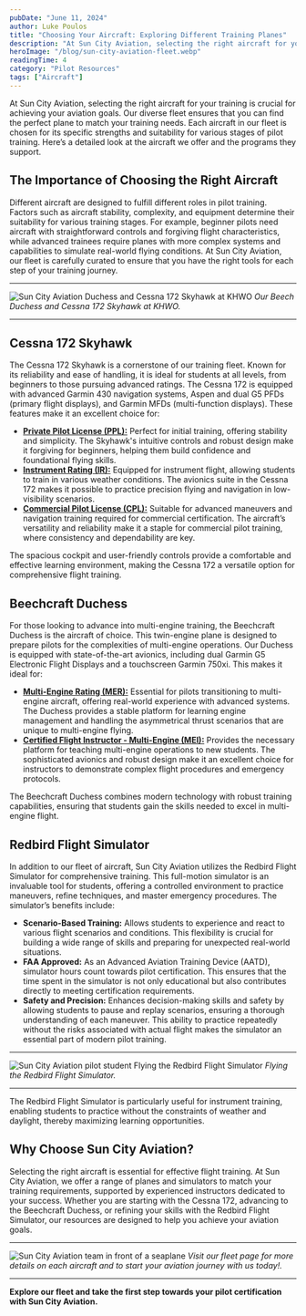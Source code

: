 ```yaml
---
pubDate: "June 11, 2024"
author: Luke Poulos
title: "Choosing Your Aircraft: Exploring Different Training Planes"
description: "At Sun City Aviation, selecting the right aircraft for your training is crucial for achieving your aviation goals. Our diverse fleet ensures that you can find the perfect plane to match your training needs. Each aircraft in our fleet is chosen for its specific strengths and suitability for various stages of pilot training. Here’s a detailed look at the aircraft we offer and the programs they support."
heroImage: "/blog/sun-city-aviation-fleet.webp"
readingTime: 4
category: "Pilot Resources"
tags: ["Aircraft"]
---
```


At Sun City Aviation, selecting the right aircraft for your training is crucial for achieving your aviation goals. Our diverse fleet ensures that you can find the perfect plane to match your training needs. Each aircraft in our fleet is chosen for its specific strengths and suitability for various stages of pilot training. Here’s a detailed look at the aircraft we offer and the programs they support.

## The Importance of Choosing the Right Aircraft

Different aircraft are designed to fulfill different roles in pilot training. Factors such as aircraft stability, complexity, and equipment determine their suitability for various training stages. For example, beginner pilots need aircraft with straightforward controls and forgiving flight characteristics, while advanced trainees require planes with more complex systems and capabilities to simulate real-world flying conditions. At Sun City Aviation, our fleet is carefully curated to ensure that you have the right tools for each step of your training journey.

---

![Sun City Aviation Duchess and Cessna 172 Skyhawk at KHWO](/blog/beech-duchess-and-cessna-172-skyhawk-on-tarmac-at-north-perry-airport.webp)
_Our Beech Duchess and Cessna 172 Skyhawk at KHWO._

---

## Cessna 172 Skyhawk

The Cessna 172 Skyhawk is a cornerstone of our training fleet. Known for its reliability and ease of handling, it is ideal for students at all levels, from beginners to those pursuing advanced ratings. The Cessna 172 is equipped with advanced Garmin 430 navigation systems, Aspen and dual G5 PFDs (primary flight displays), and Garmin MFDs (multi-function displays). These features make it an excellent choice for:

- [**Private Pilot License (PPL):**](/private-pilot-training) Perfect for initial training, offering stability and simplicity. The Skyhawk's intuitive controls and robust design make it forgiving for beginners, helping them build confidence and foundational flying skills.
- [**Instrument Rating (IR):**](/instrument-rating) Equipped for instrument flight, allowing students to train in various weather conditions. The avionics suite in the Cessna 172 makes it possible to practice precision flying and navigation in low-visibility scenarios.
- [**Commercial Pilot License (CPL):**](/commercial-pilot-training) Suitable for advanced maneuvers and navigation training required for commercial certification. The aircraft’s versatility and reliability make it a staple for commercial pilot training, where consistency and dependability are key.

The spacious cockpit and user-friendly controls provide a comfortable and effective learning environment, making the Cessna 172 a versatile option for comprehensive flight training​.

## Beechcraft Duchess

For those looking to advance into multi-engine training, the Beechcraft Duchess is the aircraft of choice. This twin-engine plane is designed to prepare pilots for the complexities of multi-engine operations. Our Duchess is equipped with state-of-the-art avionics, including dual Garmin G5 Electronic Flight Displays and a touchscreen Garmin 750xi. This makes it ideal for:

- [**Multi-Engine Rating (MER):**](/multi-engine-rating) Essential for pilots transitioning to multi-engine aircraft, offering real-world experience with advanced systems. The Duchess provides a stable platform for learning engine management and handling the asymmetrical thrust scenarios that are unique to multi-engine flying.
- [**Certified Flight Instructor - Multi-Engine (MEI):**](/certified-flight-instructor-cfi) Provides the necessary platform for teaching multi-engine operations to new students. The sophisticated avionics and robust design make it an excellent choice for instructors to demonstrate complex flight procedures and emergency protocols.

The Beechcraft Duchess combines modern technology with robust training capabilities, ensuring that students gain the skills needed to excel in multi-engine flight​.

## Redbird Flight Simulator

In addition to our fleet of aircraft, Sun City Aviation utilizes the Redbird Flight Simulator for comprehensive training. This full-motion simulator is an invaluable tool for students, offering a controlled environment to practice maneuvers, refine techniques, and master emergency procedures. The simulator’s benefits include:

- **Scenario-Based Training:** Allows students to experience and react to various flight scenarios and conditions. This flexibility is crucial for building a wide range of skills and preparing for unexpected real-world situations.
- **FAA Approved:** As an Advanced Aviation Training Device (AATD), simulator hours count towards pilot certification. This ensures that the time spent in the simulator is not only educational but also contributes directly to meeting certification requirements.
- **Safety and Precision:** Enhances decision-making skills and safety by allowing students to pause and replay scenarios, ensuring a thorough understanding of each maneuver. This ability to practice repeatedly without the risks associated with actual flight makes the simulator an essential part of modern pilot training.

---

![Sun City Aviation pilot student Flying the Redbird Flight Simulator](/blog/redbird-full-motion-simulator-at-sun-city-aviation.webp)
_Flying the Redbird Flight Simulator._

---

The Redbird Flight Simulator is particularly useful for instrument training, enabling students to practice without the constraints of weather and daylight, thereby maximizing learning opportunities​.

## Why Choose Sun City Aviation?

Selecting the right aircraft is essential for effective flight training. At Sun City Aviation, we offer a range of planes and simulators to match your training requirements, supported by experienced instructors dedicated to your success. Whether you are starting with the Cessna 172, advancing to the Beechcraft Duchess, or refining your skills with the Redbird Flight Simulator, our resources are designed to help you achieve your aviation goals.

---

![Sun City Aviation team in front of a seaplane](/blog/sun-city-aviation-team-in-front-of-plane-used-for-seaplane-training.webp)
_Visit our fleet page for more details on each aircraft and to start your aviation journey with us today!._

---

**Explore our fleet and take the first step towards your pilot certification with Sun City Aviation.**
